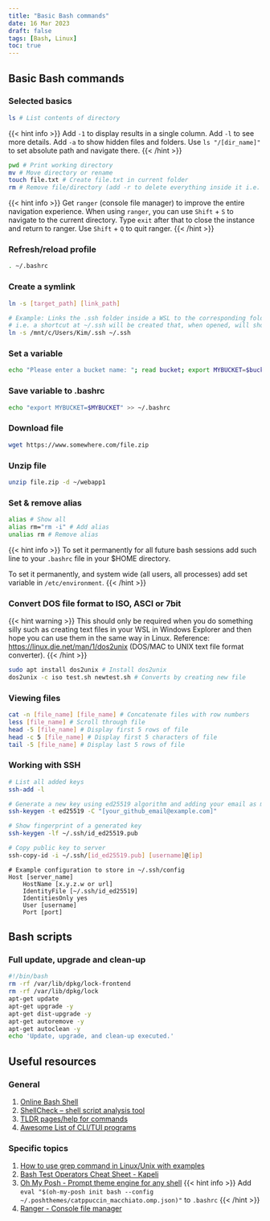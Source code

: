 ```yaml
---
title: "Basic Bash commands"
date: 16 Mar 2023
draft: false
tags: [Bash, Linux]
toc: true
---
```

## Basic Bash commands

### Selected basics
```bash
ls # List contents of directory
```

{{< hint info >}}
Add `-1` to display results in a single column. Add `-l` to see more details. Add `-a` to show hidden files and folders. Use `ls "/[dir_name]"` to set absolute path and navigate there. 
{{< /hint >}}


```bash
pwd # Print working directory 
mv # Move directory or rename 
touch file.txt # Create file.txt in current folder
rm # Remove file/directory (add -r to delete everything inside it i.e. recursively)
```

{{< hint info >}}
Get `ranger` (console file manager) to improve the entire navigation experience. When using `ranger`, you can use `Shift` + `S` to navigate to the current directory. Type `exit` after that to close the instance and return to ranger. Use `Shift` + `Q` to quit ranger.
{{< /hint >}}

### Refresh/reload profile
```bash
. ~/.bashrc
```

### Create a symlink
```bash
ln -s [target_path] [link_path]

# Example: Links the .ssh folder inside a WSL to the corresponding folder on Windows
# i.e. a shortcut at ~/.ssh will be created that, when opened, will show the contents of C:\Users\Kim\.ssh
ln -s /mnt/c/Users/Kim/.ssh ~/.ssh
```

### Set a variable
```bash
echo "Please enter a bucket name: "; read bucket; export MYBUCKET=$bucket
```

### Save variable to .bashrc
```bash
echo "export MYBUCKET=$MYBUCKET" >> ~/.bashrc
```

### Download file
```bash
wget https://www.somewhere.com/file.zip
```

### Unzip file
```bash
unzip file.zip -d ~/webapp1
```

### Set & remove alias
```bash
alias # Show all
alias rm="rm -i" # Add alias
unalias rm # Remove alias
```
{{< hint info >}}
To set it permanently for all future bash sessions add such line to your `.bashrc` file in your $HOME directory.

To set it permanently, and system wide (all users, all processes) add set variable in `/etc/environment`.
{{< /hint >}}


### Convert DOS file format to ISO, ASCI or 7bit

{{< hint warning >}}
This should only be required when you do something silly such as creating text files in your WSL in Windows Explorer and then hope you can use them in the same way in Linux. Reference: https://linux.die.net/man/1/dos2unix (DOS/MAC to UNIX text file format converter).
{{< /hint >}}

```bash
sudo apt install dos2unix # Install dos2unix
dos2unix -c iso test.sh newtest.sh # Converts by creating new file
```

### Viewing files
```bash
cat -n [file_name] [file_name] # Concatenate files with row numbers
less [file_name] # Scroll through file
head -5 [file_name] # Display first 5 rows of file
head -c 5 [file_name] # Display first 5 characters of file
tail -5 [file_name] # Display last 5 rows of file
```

### Working with SSH
```bash
# List all added keys
ssh-add -l

# Generate a new key using ed25519 algorithm and adding your email as meta data
ssh-keygen -t ed25519 -C "[your_github_email@example.com]"

# Show fingerprint of a generated key
ssh-keygen -lf ~/.ssh/id_ed25519.pub

# Copy public key to server
ssh-copy-id -i ~/.ssh/[id_ed25519.pub] [username]@[ip]
```

```
# Example configuration to store in ~/.ssh/config 
Host [server_name]
    HostName [x.y.z.w or url]
    IdentityFile [~/.ssh/id_ed25519]
    IdentitiesOnly yes
    User [username]
    Port [port]
```


## Bash scripts

### Full update, upgrade and clean-up

```bash
#!/bin/bash
rm -rf /var/lib/dpkg/lock-frontend
rm -rf /var/lib/dpkg/lock
apt-get update
apt-get upgrade -y
apt-get dist-upgrade -y
apt-get autoremove -y
apt-get autoclean -y
echo 'Update, upgrade, and clean-up executed.'
```

## Useful resources

### General

1. [Online Bash Shell](https://www.onlinegdb.com/online_bash_shell)
2. [ShellCheck – shell script analysis tool](https://www.shellcheck.net/)
3. [TLDR pages/help for commands](https://tldr.sh/)
4. [Awesome List of CLI/TUI programs](https://github.com/toolleeo/cli-apps)


### Specific topics

1. [How to use grep command in Linux/Unix with examples](https://www.cyberciti.biz/faq/howto-use-grep-command-in-linux-unix/)
2. [Bash Test Operators Cheat Sheet - Kapeli](https://kapeli.com/cheat_sheets/Bash_Test_Operators.docset/Contents/Resources/Documents/index)
3. [Oh My Posh - Prompt theme engine for any shell](https://ohmyposh.dev/docs/)
    {{< hint info >}}
Add `eval "$(oh-my-posh init bash --config ~/.poshthemes/catppuccin_macchiato.omp.json)"` to `.bashrc`
    {{< /hint >}}
4. [Ranger - Console file manager](https://github.com/ranger/ranger)

